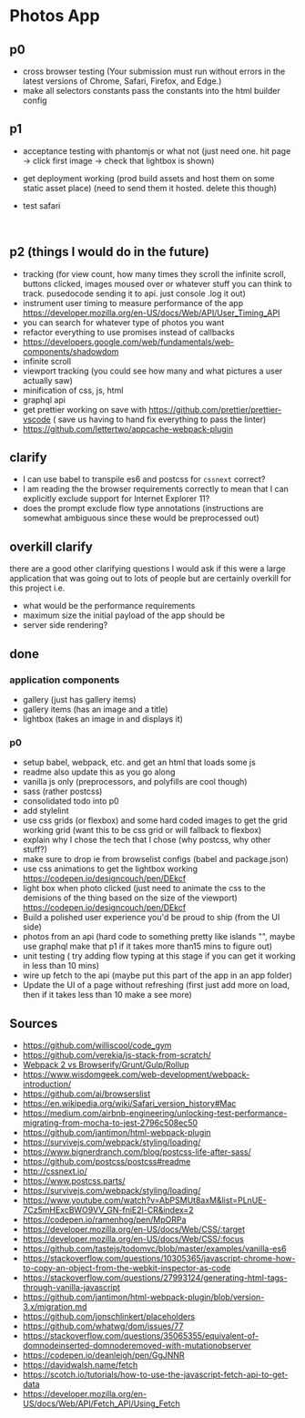 # Photos App

## p0

- cross browser testing (Your submission must run without errors in the latest versions of Chrome, Safari, Firefox, and Edge.)
- make all selectors constants pass the constants into the html builder config

## p1

- acceptance testing with phantomjs or what not (just need one. hit page -> click first image -> check that lightbox is shown)

- get deployment working (prod build assets and host them on some static asset place)  (need to send them it hosted. delete this though)

- test safari

  ​


## p2 (things I would do in the future)

- tracking (for view count, how many times they scroll the infinite scroll, buttons clicked, images moused over or whatever stuff you can think to track. pusedocode sending it to api. just console .log it out)
- instrument user timing to measure performance of the app https://developer.mozilla.org/en-US/docs/Web/API/User_Timing_API
- you can search for whatever type of photos you want
- refactor everything to use promises instead of callbacks
- https://developers.google.com/web/fundamentals/web-components/shadowdom
- infinite scroll
- viewport tracking (you could see how many and what pictures a user actually saw)
- minification of css, js, html
- graphql api
- get prettier working on save with https://github.com/prettier/prettier-vscode ( save us having to hand fix everything to pass the linter)
- https://github.com/lettertwo/appcache-webpack-plugin


## clarify

- I can use babel to transpile es6 and postcss for `cssnext` correct?
- I am reading the the browser requirements correctly to mean that I can explicitly exclude support for Internet Explorer 11?
- does the prompt exclude flow type annotations (instructions are somewhat ambiguous since these would be preprocessed out)




## overkill clarify

there are a good other clarifying questions I would ask if this were a large application that was going out to lots of people but are certainly overkill for this project i.e.

- what would be the performance requirements
- maximum size the initial payload of the app should be
- server side rendering?



## done

### application components

- gallery (just has gallery items)
- gallery items (has an image and a title)
- lightbox (takes an image in and displays it)



### p0

- setup babel, webpack,  etc. and get an html that loads some js
- readme also update this as you go along
- vanilla js only (preprocessors, and polyfills are cool though)
- sass (rather postcss)
- consolidated todo into p0
- add stylelint
- use css grids (or flexbox) and some hard coded images to get the grid working  grid (want this to be css grid or will fallback to flexbox)
- explain why I chose the tech that I chose (why postcss, why other stuff?)
- make sure to drop ie from browselist configs (babel and package.json)
- use css animations to get the lightbox working https://codepen.io/designcouch/pen/DEkcf
- light box when photo clicked (just need to animate the css to the demisions of the thing based on the size of the viewport)  https://codepen.io/designcouch/pen/DEkcf
- Build a polished user experience you'd be proud to ship  (from the UI side)
- photos from an api (hard code to something pretty like islands "", maybe use graphql make that p1 if it takes more than15 mins to figure out)  
- unit testing ( try adding flow typing at this stage if you can get it working in less than 10 mins)
- wire up fetch to the api (maybe put this part of the app in an app folder)
- Update the UI of a page without refreshing (first just add more on load, then if it takes less than 10 make a see more)




## Sources

- https://github.com/williscool/code_gym
- https://github.com/verekia/js-stack-from-scratch/
- [Webpack 2 vs Browserify/Grunt/Gulp/Rollup](https://www.youtube.com/watch?v=C_ZtQClrVYw)
- https://www.wisdomgeek.com/web-development/webpack-introduction/
- https://github.com/ai/browserslist
- https://en.wikipedia.org/wiki/Safari_version_history#Mac
- https://medium.com/airbnb-engineering/unlocking-test-performance-migrating-from-mocha-to-jest-2796c508ec50
- https://github.com/jantimon/html-webpack-plugin
- https://survivejs.com/webpack/styling/loading/
- https://www.bignerdranch.com/blog/postcss-life-after-sass/
- https://github.com/postcss/postcss#readme
- http://cssnext.io/
- https://www.postcss.parts/
- https://survivejs.com/webpack/styling/loading/
- https://www.youtube.com/watch?v=AbPSMUt8axM&list=PLnUE-7Cz5mHExcBWO9VV_GN-fniE2l-CR&index=2
- https://codepen.io/ramenhog/pen/MpORPa
- https://developer.mozilla.org/en-US/docs/Web/CSS/:target
- https://developer.mozilla.org/en-US/docs/Web/CSS/:focus
- https://github.com/tastejs/todomvc/blob/master/examples/vanilla-es6
- https://stackoverflow.com/questions/10305365/javascript-chrome-how-to-copy-an-object-from-the-webkit-inspector-as-code
- https://stackoverflow.com/questions/27993124/generating-html-tags-through-vanilla-javascript
- https://github.com/jantimon/html-webpack-plugin/blob/version-3.x/migration.md
- https://github.com/jonschlinkert/placeholders
- https://github.com/whatwg/dom/issues/77
- https://stackoverflow.com/questions/35065355/equivalent-of-domnodeinserted-domnoderemoved-with-mutationobserver
- https://codepen.io/deanleigh/pen/GgJNNR
- https://davidwalsh.name/fetch
- https://scotch.io/tutorials/how-to-use-the-javascript-fetch-api-to-get-data
- https://developer.mozilla.org/en-US/docs/Web/API/Fetch_API/Using_Fetch

